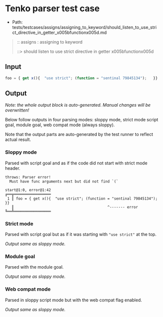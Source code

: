 # Tenko parser test case

- Path: tests/testcases/assigns/assigning_to_keyword/should_listen_to_use_strict_directive_in_getter_x005bfunctionx005d.md

> :: assigns : assigning to keyword
>
> ::> should listen to use strict directive in getter x005bfunctionx005d

## Input

`````js
foo = { get x(){  "use strict"; (function = "sentinal 79845134");   }}
`````

## Output

_Note: the whole output block is auto-generated. Manual changes will be overwritten!_

Below follow outputs in four parsing modes: sloppy mode, strict mode script goal, module goal, web compat mode (always sloppy).

Note that the output parts are auto-generated by the test runner to reflect actual result.

### Sloppy mode

Parsed with script goal and as if the code did not start with strict mode header.

`````
throws: Parser error!
  Must have func arguments next but did not find `(`

start@1:0, error@1:42
╔══╦═════════════════
 1 ║ foo = { get x(){  "use strict"; (function = "sentinal 79845134");   }}
   ║                                           ^------- error
╚══╩═════════════════

`````

### Strict mode

Parsed with script goal but as if it was starting with `"use strict"` at the top.

_Output same as sloppy mode._

### Module goal

Parsed with the module goal.

_Output same as sloppy mode._

### Web compat mode

Parsed in sloppy script mode but with the web compat flag enabled.

_Output same as sloppy mode._
